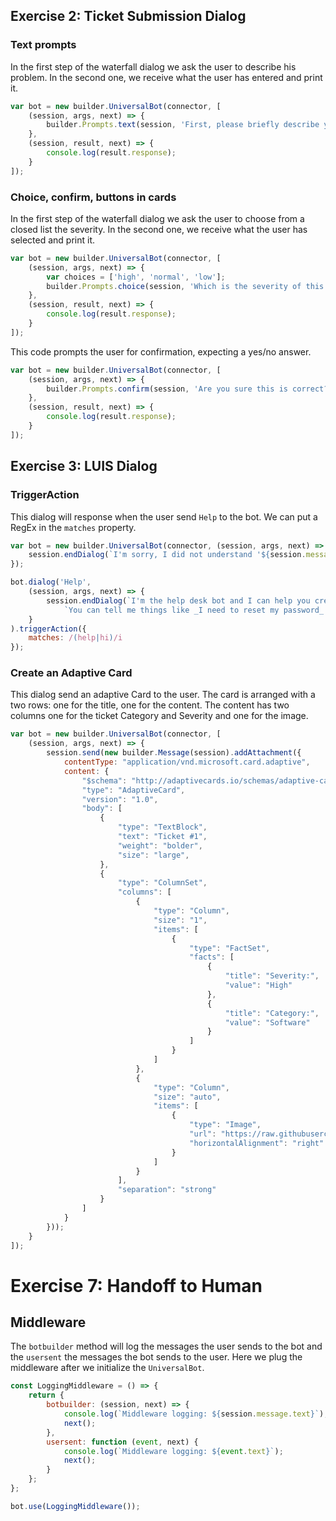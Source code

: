 ## Exercise 2: Ticket Submission Dialog

### Text prompts

In the first step of the waterfall dialog we ask the user to describe his problem. In the second one, we receive what the user has entered and print it.

```javascript
var bot = new builder.UniversalBot(connector, [
    (session, args, next) => {
        builder.Prompts.text(session, 'First, please briefly describe your problem to me.');
    },
    (session, result, next) => {
        console.log(result.response);
    }
]);
```

### Choice, confirm, buttons in cards

In the first step of the waterfall dialog we ask the user to choose from a closed list the severity. In the second one, we receive what the user has selected and print it.

``` javascript
var bot = new builder.UniversalBot(connector, [
    (session, args, next) => {
        var choices = ['high', 'normal', 'low'];
        builder.Prompts.choice(session, 'Which is the severity of this problem?', choices, { listStyle: builder.ListStyle.button });
    },
    (session, result, next) => {
        console.log(result.response);
    }
]);
```

This code prompts the user for confirmation, expecting a yes/no answer.

``` javascript
var bot = new builder.UniversalBot(connector, [
    (session, args, next) => {
        builder.Prompts.confirm(session, 'Are you sure this is correct?', { listStyle: builder.ListStyle.button });
    },
    (session, result, next) => {
        console.log(result.response);
    }
]);
```

## Exercise 3: LUIS Dialog

### TriggerAction

This dialog will response when the user send `Help` to the bot. We can put a RegEx in the `matches` property.

``` javascript
var bot = new builder.UniversalBot(connector, (session, args, next) => {
    session.endDialog(`I'm sorry, I did not understand '${session.message.text}'.\nType 'help' to know more about me :)`);
});

bot.dialog('Help',
    (session, args, next) => {
        session.endDialog(`I'm the help desk bot and I can help you create a ticket.\n` +
            `You can tell me things like _I need to reset my password_ or _I cannot print_.`);
    }
).triggerAction({
    matches: /(help|hi)/i
});
```

### Create an Adaptive Card

This dialog send an adaptive Card to the user. The card is arranged with a two rows: one for the title, one for the content. The content has two columns one for the ticket Category and Severity and one for the image.

``` javascript
var bot = new builder.UniversalBot(connector, [
    (session, args, next) => {
        session.send(new builder.Message(session).addAttachment({
            contentType: "application/vnd.microsoft.card.adaptive",
            content: {
                "$schema": "http://adaptivecards.io/schemas/adaptive-card.json",
                "type": "AdaptiveCard",
                "version": "1.0",
                "body": [
                    {
                        "type": "TextBlock",
                        "text": "Ticket #1",
                        "weight": "bolder",
                        "size": "large",
                    },
                    {
                        "type": "ColumnSet",
                        "columns": [
                            {
                                "type": "Column",
                                "size": "1",
                                "items": [
                                    {
                                        "type": "FactSet",
                                        "facts": [
                                            {
                                                "title": "Severity:",
                                                "value": "High"
                                            },
                                            {
                                                "title": "Category:",
                                                "value": "Software"
                                            }
                                        ]
                                    }
                                ]
                            },
                            {
                                "type": "Column",
                                "size": "auto",
                                "items": [
                                    {
                                        "type": "Image",
                                        "url": "https://raw.githubusercontent.com/GeekTrainer/help-desk-bot-lab/develop/assets/botimages/head-smiling-medium.png",
                                        "horizontalAlignment": "right"
                                    }
                                ]
                            }
                        ],
                        "separation": "strong"
                    }
                ]
            }
        }));
    }
]);
```

# Exercise 7: Handoff to Human

## Middleware

The `botbuilder` method will log the messages the user sends to the bot and the `usersent` the messages the bot sends to the user. Here we plug the middleware after we initialize the `UniversalBot`.

``` javascript
const LoggingMiddleware = () => {
    return {
        botbuilder: (session, next) => {
            console.log(`Middleware logging: ${session.message.text}`);
            next();
        },
        usersent: function (event, next) {
            console.log(`Middleware logging: ${event.text}`);
            next();
        }
    };
};

bot.use(LoggingMiddleware());
```
